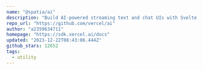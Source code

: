 ```yaml
---
name: "@spatia/ai"
description: "Build AI-powered streaming text and chat UIs with Svelte support."
repo_url: "https://github.com/vercel/ai"
author: "a2359634711"
homepage: "https://sdk.vercel.ai/docs"
updated: "2023-12-22T08:43:06.444Z"
github_stars: 12652
tags: 
  - utility
---
```

